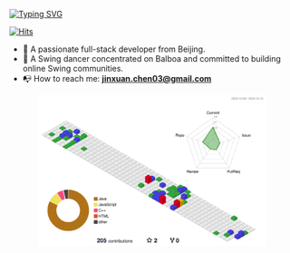 [![Typing SVG](https://readme-typing-svg.demolab.com?font=Press+Start+2P&size=22&pause=1000&color=682B10&width=500&height=80&lines=%F0%9F%91%8BHi%2C+I'm+Jinxuan+Chen)](https://git.io/typing-svg)

[![Hits](https://hits.seeyoufarm.com/api/count/incr/badge.svg?url=https%3A%2F%2Fgithub.com%2Fgjbae1212%2Fhit-counter&count_bg=%23C88CBA&title_bg=%23555555&icon=&icon_color=%23E7E7E7&title=hits&edge_flat=false)](https://hits.seeyoufarm.com)
- :girl: A passionate full-stack developer from Beijing.
- :dancer: A Swing dancer concentrated on Balboa and committed to building online Swing communities.
- :mailbox_with_no_mail: How to reach me: **jinxuan.chen03@gmail.com**

<!-- 
<div style="display: flex; justify-content: space-between; align-items: flex-start;">
    <img src="https://github-readme-stats.vercel.app/api?username=JinxuanChen03&count_private=true&show_icons=true&hide_title=true&theme=buefy&icon_color=F30000" alt="Anurag's GitHub stats" style="height: 170px;" />
    <img src="https://github-readme-stats.vercel.app/api/top-langs/?username=JinxuanChen03&layout=compact&title_color=000" alt="Top Langs" style="height: 170px;" />
</div>
-->

<div style="text-align: center;">
  <img src="./profile-3d-contrib/profile-gitblock.svg" alt="Profile 3D Contrib" style="width: 80%;">
</div>

